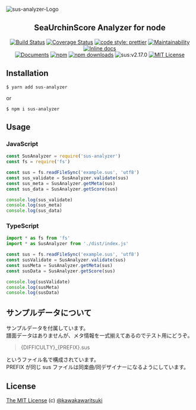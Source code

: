 ![sus-analyzer-Logo](https://raw.githubusercontent.com/mizucoffee/sus-analyzer/master/sus-analyzer.png)

<h2 align="center">SeaUrchinScore Analyzer for node</h2>

<p align="center"><a href="https://travis-ci.org/mizucoffee/sus-analyzer"><img src="https://travis-ci.org/mizucoffee/sus-analyzer.svg?branch=master" alt="Build Status" /></a>
<a href="https://coveralls.io/github/mizucoffee/sus-analyzer?branch=develop"><img src="https://coveralls.io/repos/github/mizucoffee/sus-analyzer/badge.svg?branch=develop" alt="Coverage Status" /></a>
<a href="https://github.com/prettier/prettier"><img src="https://img.shields.io/badge/code_style-prettier-ff69b4.svg?style=flat-square" alt="code style: prettier" /></a>
<a href="https://codeclimate.com/github/mizucoffee/sus-analyzer/maintainability"><img src="https://api.codeclimate.com/v1/badges/fc596d01b6038852e18d/maintainability" alt="Maintainability" /></a>
<a href="http://inch-ci.org/github/mizucoffee/sus-analyzer"><img src="http://inch-ci.org/github/mizucoffee/sus-analyzer.svg?branch=master" alt="Inline docs" /></a>
<br>
<a href="https://mizucoffee.github.io/sus-analyzer/"><img src="https://img.shields.io/badge/docs-sus_analyzer-orange.svg" alt="Documents" /></a>
<a href="https://www.npmjs.com/package/sus-analyzer"><img src="https://img.shields.io/npm/v/sus-analyzer.svg" alt="npm" /></a>
<a href="https://npmcharts.com/compare/sus-analyzer?minimal=true"><img src="https://img.shields.io/npm/dt/sus-analyzer.svg" alt="npm downloads" /></a>
<img src="https://img.shields.io/badge/sus-v2.17.0-blue.svg" alt="sus:v2.17.0" />
<a href="https://kawakawaritsuki.mit-license.org/"><img src="http://img.shields.io/badge/license-MIT-blue.svg?style=flat" alt="MIT License" /></a></p>

## Installation

```
$ yarn add sus-analyzer
```

or

```
$ npm i sus-analyzer
```

## Usage

### JavaScript

```js
const SusAnalyzer = require('sus-analyzer')
const fs = require('fs')

const sus = fs.readFileSync('example.sus', 'utf8')
const sus_validate = SusAnalyzer.validate(sus)
const sus_meta = SusAnalyzer.getMeta(sus)
const sus_data = SusAnalyzer.getScore(sus)

console.log(sus_validate)
console.log(sus_meta)
console.log(sus_data)
```

### TypeScript

```ts
import * as fs from 'fs'
import * as SusAnalyzer from './dist/index.js'

const sus = fs.readFileSync('example.sus', 'utf8')
const susValidate = SusAnalyzer.validate(sus)
const susMeta = SusAnalyzer.getMeta(sus)
const susData = SusAnalyzer.getScore(sus)

console.log(susValidate)
console.log(susMeta)
console.log(susData)
```

## サンプルデータについて

サンプルデータを付属しています。  
 譜面データはありませんが、メタ情報を一式揃えてあるのでテスト用にどうぞ。

> {DIFFICULTY}\_{PREFIX}.sus

というファイル名で構成されています。  
 PREFIX が同じ sus ファイルは同楽曲/同デザイナーになるようにしています。

## License

[The MIT License](http://kawakawaritsuki.mit-license.org) (c) [@kawakawaritsuki](https://github.com/kawakawaritsuki)
